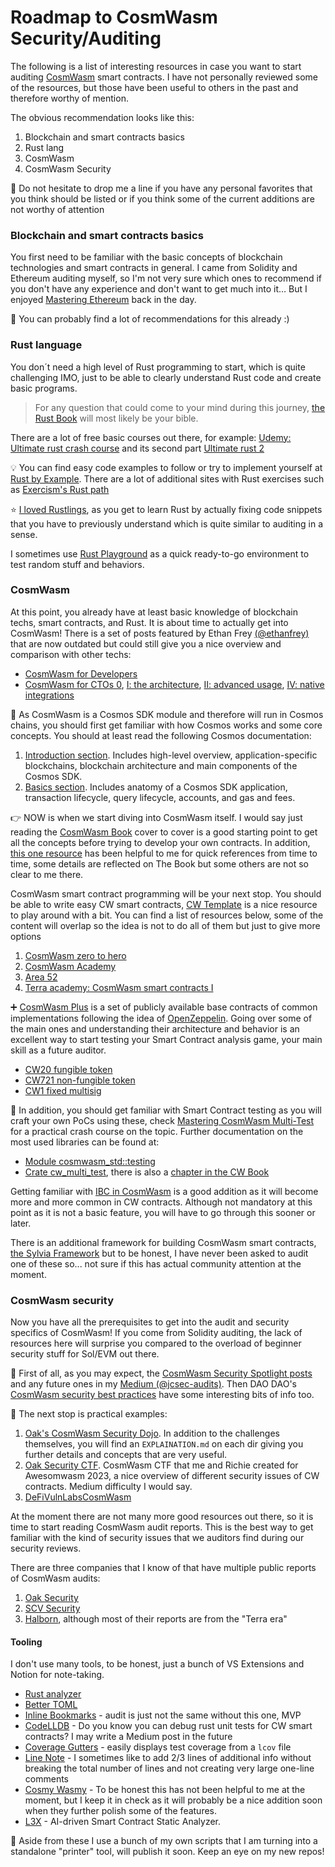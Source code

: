 # Roadmap to CosmWasm Security/Auditing

The following is a list of interesting resources in case you want to start auditing [CosmWasm](https://cosmwasm.com/) smart contracts. I have not personally reviewed some of the resources, but those have been useful to others in the past and therefore worthy of mention. 

 The obvious recommendation looks like this:
 1. Blockchain and smart contracts basics
 2. Rust lang
 3. CosmWasm
 4. CosmWasm Security


:wave: Do not hesitate to drop me a line if you have any personal favorites that you think should be listed or if you think some of the current additions are not worthy of attention


### Blockchain and smart contracts basics

You first need to be familiar with the basic concepts of blockchain technologies and smart contracts in general. I came from Solidity and Ethereum auditing myself, so I'm not very sure which ones to recommend if you don't have any experience and don't want to get much into it… But I enjoyed [Mastering Ethereum](https://github.com/ethereumbook/ethereumbook) back in the day. 

:information_desk_person: You can probably find a lot of recommendations for this already :)


### Rust language

You don´t need a high level of Rust programming to start, which is quite challenging IMO, just to be able to clearly understand Rust code and create basic programs. 
> For any question that could come to your mind during this journey, [the Rust Book](https://doc.rust-lang.org/stable/book/) will most likely be your bible.

There are a lot of free basic courses out there, for example: [Udemy: Ultimate rust crash course](https://www.udemy.com/course/ultimate-rust-crash-course/) and its second part [Ultimate rust 2](https://www.udemy.com/course/ultimate-rust-2/)
 
:bulb: You can find easy code examples to follow or try to implement yourself at [Rust by Example](https://doc.rust-lang.org/rust-by-example/). There are a lot of additional sites with Rust exercises such as [Exercism's Rust path](https://exercism.org/tracks/rust)

:star: [I loved Rustlings](https://github.com/rust-lang/rustlings), as you get to learn Rust by actually fixing code snippets that you have to previously understand which is quite similar to auditing in a sense. 


I sometimes use [Rust Playground](https://play.rust-lang.org/) as a quick ready-to-go environment to test random stuff and behaviors.
   

### CosmWasm

At this point, you already have at least basic knowledge of blockchain techs, smart contracts, and Rust. It is about time to actually get into CosmWasm! There is a set of posts featured by Ethan Frey [(@ethanfrey)](https://github.com/ethanfrey) that are now outdated but could still give you a nice overview and comparison with other techs:
- [CosmWasm for Developers](https://blog.cosmos.network/cosmwasm-for-developers-7640ee38430f)
- [CosmWasm for CTOs 0](https://medium.com/cosmwasm/cosmwasm-for-ctos-f1ffa19cccb8), [I: the architecture](https://medium.com/cosmwasm/cosmwasm-for-ctos-i-the-architecture-59a3e52d9b9c), [II: advanced usage](https://medium.com/cosmwasm/cosmwasm-for-ctos-ii-advanced-usage-ee04ce95d1d0), [IV: native integrations](https://medium.com/cosmwasm/cosmwasm-for-ctos-iv-native-integrations-713140bf75fc)


:milky_way: As CosmWasm is a Cosmos SDK module and therefore will run in Cosmos chains, you should first get familiar with how Cosmos works and some core concepts. You should at least read the following Cosmos documentation:
1. [Introduction section](https://docs.cosmos.network/v0.47/intro/overview). Includes high-level overview, application-specific blockchains, blockchain architecture and main components of the Cosmos SDK.
2. [Basics section](https://docs.cosmos.network/v0.47/basics/app-anatomy). Includes anatomy of a Cosmos SDK application, transaction lifecycle, query lifecycle, accounts, and gas and fees.

:point_right: NOW is when we start diving into CosmWasm itself. I would say just reading the [CosmWasm Book](https://book.cosmwasm.com/) cover to cover is a good starting point to get all the concepts before trying to develop your own contracts. In addition, [this one resource](https://github.com/CosmWasm/cosmwasm/blob/main/SEMANTICS.md) has been helpful to me for quick references from time to time, some details are reflected on The Book but some others are not so clear to me there.

CosmWasm smart contract programming will be your next stop. You should be able to write easy CW smart contracts, [CW Template](https://github.com/CosmWasm/cw-template) is a nice resource to play around with a bit. You can find a list of resources below, some of the content will overlap so the idea is not to do all of them but just to give more options
1. [CosmWasm zero to hero](https://github.com/Callum-A/cosmwasm-zero-to-hero)
2. [CosmWasm Academy](https://academy.cosmwasm.com/)
3. [Area 52](https://area-52.io/)
4. [Terra academy: CosmWasm smart contracts I](https://academy.terra.money/courses/cosmwasm-smart-contracts-i)

:heavy_plus_sign: [CosmWasm Plus](https://github.com/CosmWasm/cw-plus) is a set of publicly available base contracts of common implementations following the idea of [OpenZeppelin](https://github.com/OpenZeppelin/openzeppelin-contracts). Going over some of the main ones and understanding their architecture and behavior is an excellent way to start testing your Smart Contract analysis game, your main skill as a future auditor.
- [CW20 fungible token](https://github.com/CosmWasm/cw-plus/blob/main/packages/cw20/README.md)
- [CW721 non-fungible token](https://github.com/CosmWasm/cw-nfts/blob/main/packages/cw721/README.md)
- [CW1 fixed multisig](https://github.com/CosmWasm/cw-plus/tree/main/contracts/cw3-fixed-multisig)

:100: In addition, you should get familiar with Smart Contract testing as you will craft your own PoCs using these, check [Mastering CosmWasm Multi-Test](https://medium.com/obi-money/learn-cosmwasm-multi-test-easy-rust-smart-contract-apps-96818550ba3d) for a practical crash course on the topic. Further documentation on the most used libraries can be found at:
- [Module cosmwasm_std::testing](https://docs.rs/cosmwasm-std/latest/cosmwasm_std/testing/index.html)
- [Crate cw_multi_test](https://docs.rs/cw-multi-test/latest/cw_multi_test/), there is also a [chapter in the CW Book](https://book.cosmwasm.com/basics/multitest-intro.html)

Getting familiar with [IBC in CosmWasm](https://github.com/CosmWasm/cosmwasm/blob/main/IBC.md) is a good addition as it will become more and more common in CW contracts. Although not mandatory at this point as it is not a basic feature, you will have to go through this sooner or later.

There is an additional framework for building CosmWasm smart contracts, [the Sylvia Framework](https://medium.com/cosmwasm/the-sylvia-framework-release-b4ffbb74fe3d) but to be honest, I have never been asked to audit one of these so... not sure if this has actual community attention at the moment.


### CosmWasm security

Now you have all the prerequisites to get into the audit and security specifics of CosmWasm! If you come from Solidity auditing, the lack of resources here will surprise you compared to the overload of beginner security stuff for Sol/EVM out there.

:scroll: First of all, as you may expect, the [CosmWasm Security Spotlight posts](https://github.com/jcsec-security/cosmwasm-security-spotlight) and any future ones in my [Medium (@jcsec-audits)](https://medium.com/@jcsec-audits). Then DAO DAO's [CosmWasm security best practices](https://github.com/DA0-DA0/dao-contracts/wiki/CosmWasm-security-best-practices) have some interesting bits of info too.

:muscle: The next stop is practical examples:
1. [Oak's CosmWasm Security Dojo](https://github.com/oak-security/cosmwasm-security-dojo). In addition to the challenges themselves, you will find an `EXPLAINATION.md` on each dir giving you further details and concepts that are very useful.
2. [Oak Security CTF](https://github.com/oak-security/cosmwasm-ctf). CosmWasm CTF that me and Richie created for Awesomwasm 2023, a nice overview of different security issues of CW contracts. Medium difficulty I would say.
3. [DeFiVulnLabsCosmWasm](https://github.com/punishell/DeFiVulnLabsCosmWasm)


At the moment there are not many more good resources out there, so it is time to start reading CosmWasm audit reports. This is the best way to get familiar with the kind of security issues that we auditors find during our security reviews.

There are three companies that I know of that have multiple public reports of CosmWasm audits:
1. [Oak Security](https://github.com/oak-security/audit-reports)
2. [SCV Security](https://github.com/SCV-Security/PublicReports/tree/main/CW)
3. [Halborn](https://github.com/HalbornSecurity/PublicReports/tree/master/CosmWasm%20Smart%20Contract%20Audits), although most of their reports are from the "Terra era"


#### Tooling

I don't use many tools, to be honest, just a bunch of VS Extensions and Notion for note-taking.
- [Rust analyzer](https://marketplace.visualstudio.com/items?itemName=rust-lang.rust-analyzer)
- [Better TOML](https://marketplace.visualstudio.com/items?itemName=bungcip.better-toml)
- [Inline Bookmarks](https://marketplace.visualstudio.com/items?itemName=tintinweb.vscode-inline-bookmarks) - audit is just not the same without this one, MVP
- [CodeLLDB](https://marketplace.visualstudio.com/items?itemName=vadimcn.vscode-lldb) - Do you know you can debug rust unit tests for CW smart contracts? I may write a Medium post in the future
- [Coverage Gutters](https://marketplace.visualstudio.com/items?itemName=ryanluker.vscode-coverage-gutters) - easily displays test coverage from a `lcov` file
- [Line Note](https://marketplace.visualstudio.com/items?itemName=tkrkt.linenote) - I sometimes like to add 2/3 lines of additional info without breaking the total number of lines and not creating very large one-line comments
- [Cosmy Wasmy](https://marketplace.visualstudio.com/items?itemName=spoorthi.cosmy-wasmy) - To be honest this has not been helpful to me at the moment, but I keep it in check as it will probably be a nice addition soon when they further polish some of the features.
- [L3X](https://github.com/VulnPlanet/l3x) - AI-driven Smart Contract Static Analyzer.

:round_pushpin: Aside from these I use a bunch of my own scripts that I am turning into a standalone "printer" tool, will publish it soon. Keep an eye on my new repos!
